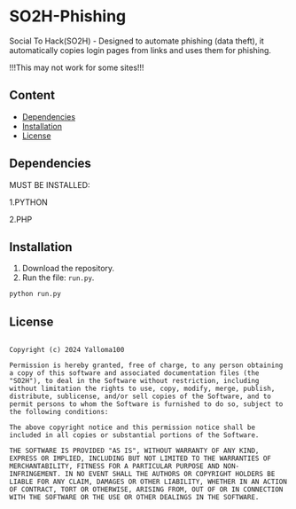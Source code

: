 # SO2H-Phishing

Social To Hack(SO2H) - Designed to automate phishing (data theft), it automatically copies login pages from links and uses them for phishing.

!!!This may not work for some sites!!!

## Content

- [Dependencies](#Dependencies)
- [Installation](#Installation)
- [License](#License)

## Dependencies
MUST BE INSTALLED:

1.PYTHON

2.PHP


## Installation

1. Download the repository.
2. Run the file: `run.py`.

```bash
python run.py
```

## License
```MIT License

Copyright (c) 2024 Yalloma100

Permission is hereby granted, free of charge, to any person obtaining a copy of this software and associated documentation files (the "SO2H"), to deal in the Software without restriction, including without limitation the rights to use, copy, modify, merge, publish, distribute, sublicense, and/or sell copies of the Software, and to permit persons to whom the Software is furnished to do so, subject to the following conditions:

The above copyright notice and this permission notice shall be included in all copies or substantial portions of the Software.

THE SOFTWARE IS PROVIDED "AS IS", WITHOUT WARRANTY OF ANY KIND, EXPRESS OR IMPLIED, INCLUDING BUT NOT LIMITED TO THE WARRANTIES OF MERCHANTABILITY, FITNESS FOR A PARTICULAR PURPOSE AND NON-INFRINGEMENT. IN NO EVENT SHALL THE AUTHORS OR COPYRIGHT HOLDERS BE LIABLE FOR ANY CLAIM, DAMAGES OR OTHER LIABILITY, WHETHER IN AN ACTION OF CONTRACT, TORT OR OTHERWISE, ARISING FROM, OUT OF OR IN CONNECTION WITH THE SOFTWARE OR THE USE OR OTHER DEALINGS IN THE SOFTWARE.
```
